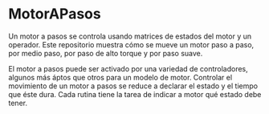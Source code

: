 # MotorAPasos

Un motor a pasos se controla usando matrices de estados del motor y un operador. Este repositorio muestra cómo se mueve un motor paso a paso, por medio paso, por paso de alto torque y por paso suave.

El motor a pasos puede ser activado por una variedad de controladores, algunos más áptos que otros para un modelo de motor. Controlar el movimiento de un motor a pasos se reduce a declarar el estado y el tiempo que éste dura. Cada rutina tiene la tarea de indicar a motor qué estado debe tener.
